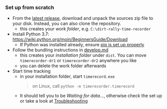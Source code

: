 ### Set up from scratch

- From the [latest release](https://github.com/soong-construction/dirt-rally-time-recorder/releases/latest), download and unpack the sources zip file to your disk. Instead, you can also clone the repository.
  - this creates your *work folder*, e.g. `C:\dirt-rally-time-recorder`
- Install Python 3.7: https://wiki.python.org/moin/BeginnersGuide/Download
  - If Python was installed already, ensure [pip is set up properly](https://packaging.python.org/tutorials/installing-packages/#ensure-you-can-run-pip-from-the-command-line) 
- Follow the bundling instructions in [develop.md](develop.md#bundling) 
  - this creates your *installation folder* under `dist`. You can move `timerecorder-dr1` or `timerecorder-dr2` anywhere you like
  - you can delete the work folder afterwards
- Start time tracking  
  - in your installation folder, start `timerecord.exe`
    > on Linux, call `python -m timerecorder.timerecord` 
  - It should tell you to be *Waiting for data...*, otherwise check the set up or take a look at [Troubleshooting](../README.md#troubleshooting)


